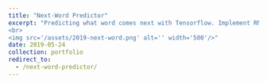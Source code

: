 ```yaml
---
title: "Next-Word Predictor"
excerpt: "Predicting what word comes next with Tensorflow. Implement RNN and LSTM to develop four models of various languages.
<br>
<img src='/assets/2019-next-word.png' alt='' width='500'/>"
date: 2019-05-24
collection: portfolio
redirect_to:
  - /next-word-predictor/
---
```


